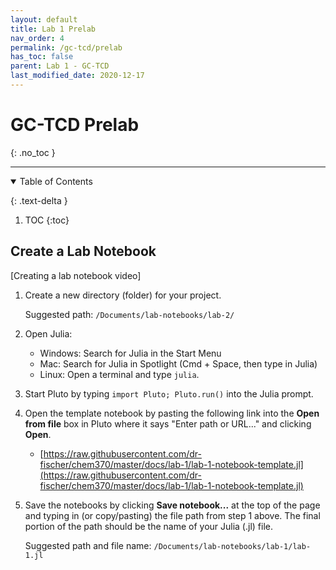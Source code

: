 ```yaml
---
layout: default
title: Lab 1 Prelab
nav_order: 4
permalink: /gc-tcd/prelab
has_toc: false
parent: Lab 1 - GC-TCD
last_modified_date: 2020-12-17
---
```


# GC-TCD Prelab
{: .no_toc  }

----

<details open markdown="block">
  <summary>
  Table of Contents
  </summary>

  {: .text-delta }
1. TOC
{:toc}
</details>

## Create a Lab Notebook

[Creating a lab notebook video]

1. Create a new directory (folder) for your project.

   Suggested path: `/Documents/lab-notebooks/lab-2/`
  
3.  Open Julia:

    - Windows: Search for Julia in the Start Menu
    - Mac: Search for Julia in Spotlight (Cmd + Space, then type in Julia)
    - Linux: Open a terminal and type `julia`.
   
4. Start Pluto by typing `import Pluto; Pluto.run()` into the Julia prompt.
 
5. Open the template notebook by pasting the following link into the **Open from file** box in Pluto where it says "Enter path or URL..." and clicking **Open**.

   - [https://raw.githubusercontent.com/dr-fischer/chem370/master/docs/lab-1/lab-1-notebook-template.jl](https://raw.githubusercontent.com/dr-fischer/chem370/master/docs/lab-1/lab-1-notebook-template.jl)

6. Save the notebooks by clicking **Save notebook...** at the top of the page and typing in (or copy/pasting) the file path from step 1 above.  The final portion of the path should be the name of your Julia (.jl) file.

   Suggested path and file name: `/Documents/lab-notebooks/lab-1/lab-1.jl`
